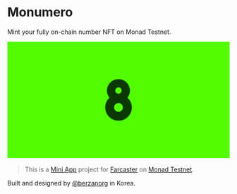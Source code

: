 # Monumero

Mint your fully on-chain number NFT on Monad Testnet.

![Monumero](/public/og.png)

> This is a [Mini App](https://miniapps.farcaster.xyz) project for [Farcaster](https://farcaster.xyz) on [Monad Testnet](https://monad.xyz).

Built and designed by [@berzanorg](https://x.com/berzanorg) in Korea.
